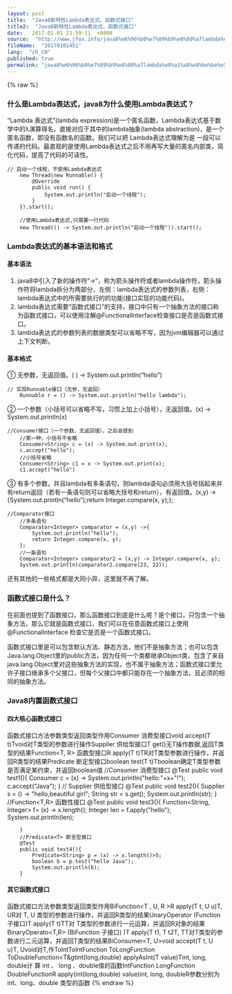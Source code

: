 ```yaml
---
layout: post
title:  "Java8新特性Lambda表达式、函数式接口"
title2:  "Java8新特性Lambda表达式、函数式接口"
date:   2017-01-01 23:59:11  +0800
source:  "http://www.jfox.info/java8%e6%96%b0%e7%89%b9%e6%80%a7lambda%e8%a1%a8%e8%be%be%e5%bc%8f%e5%87%bd%e6%95%b0%e5%bc%8f%e6%8e%a5%e5%8f%a3.html"
fileName:  "20170101451"
lang:  "zh_CN"
published: true
permalink: "java8%e6%96%b0%e7%89%b9%e6%80%a7lambda%e8%a1%a8%e8%be%be%e5%bc%8f%e5%87%bd%e6%95%b0%e5%bc%8f%e6%8e%a5%e5%8f%a3.html"
---
```

{% raw %}
### 什么是Lambda表达式，java8为什么使用Lambda表达式？

“Lambda 表达式”(lambda expression)是一个匿名函数，Lambda表达式基于数学中的λ演算得名，直接对应于其中的lambda抽象(lambda abstraction)，是一个匿名函数，即没有函数名的函数。我们可以把 Lambda表达式理解为是 一段可以传递的代码。最直观的是使用Lambda表达式之后不用再写大量的匿名内部类，简化代码，提高了代码的可读性。

    // 启动一个线程，不使用Lambda表达式
        new Thread(new Runnable() {
            @Override
            public void run() {
                System.out.println("启动一个线程");
            }
        }).start();
    
        //使用Lambda表达式,只需要一行代码
        new Thread(() -> System.out.println("启动一个线程")).start();

### Lambda表达式的基本语法和格式

#### 基本语法

1. java8中引入了新的操作符”->”，称为箭头操作符或者lambda操作符，箭头操作符将lambda拆分为两部分，左侧：lambda表达式的参数列表，右侧：lambda表达式中的所需要执行的的功能(接口实现的功能代码)。
2. lambda表达式需要“函数式接口”的支持，接口中只有一个抽象方法的接口称为函数式接口，可以使用注解@FunctionalInterface检查接口是否是函数式接口。
3. lambda表达式的参数列表的数据类型可以省略不写，因为jvm编辑器可以通过上下文判断。

#### 基本格式

① 无参数，无返回值。( ) -> System.out.println(“hello”)

    // 实现Runnable接口（无参，无返回）
        Runnable r = () -> System.out.println("hello lambda");

② 一个参数（小括号可以省略不写，习惯上加上小括号），无返回值。(x) -> System.out.println(x)

    //Consumer接口（一个参数，无返回值），之后会提到
        //第一种，小括号不省略
        Consumer<String> c = (x) -> System.out.print(x);
        c.accept("hello");
        //小括号省略
        Consumer<String> c1 = x -> System.out.print(x);
        c1.accept("hello")

③ 有多个参数，并且lambda有多条语句，则lambda语句必须用大括号括起来并有return返回（若有一条语句则可以省略大括号和return），有返回值。(x,y) ->{System.out.println(“hello”);return Integer.compare(x, y);};

    //Comparator接口
        //多条语句
        Comparator<Integer> comparator = (x,y) ->{
            System.out.println("hello");
            return Integer.compare(x, y);
        };
        //一条语句
        Comparator<Integer> comparator2 = (x,y) -> Integer.compare(x, y);
        System.out.println(comparator2.compare(23, 22));

还有其他的一些格式都是大同小异，这里就不再了解。

### 函数式接口是什么？

在前面也提到了函数接口，那么函数接口到底是什么呢？是个接口，只包含一个抽象方法，那么它就是函数式接口，我们可以在任意函数式接口上使用 @FunctionalInterface 检查它是否是一个函数式接口。

函数式接口里是可以包含默认方法、静态方法，他们不是抽象方法；也可以包含Java.lang.Object里的public方法，因为任何一个类都继承Object类，包含了来自java.lang.Object里对这些抽象方法的实现，也不属于抽象方法；函数式接口里允许子接口继承多个父接口，但每个父接口中都只能存在一个抽象方法，且必须的相同的抽象方法。

### Java8内置函数式接口

#### 四大核心函数式接口
函数式接口方法参数类型返回类型作用Consumer<T> 消费型接口void accept(T t)Tvoid对T类型的参数进行操作Supplier<T> 供给型接口T get()无T操作数据,返回T类型的结果Function<T, R> 函数型接口R apply(T t)TR对T类型参数进行操作，并返回R类型的结果Predicate<T> 断定型接口boolean test(T t)Tboolean确定T类型参数是否满足某约束，并返回boolean值
    //Consumer<T> 消费型接口
        @Test
        public void test1(){
            Consumer<String> c = (x) -> System.out.println("hello:"+x+"!");
            c.accept("Java");
        }
        // Supplier<T> 供给型接口
        @Test
        public void test2(){
            Supplier<String> s = () -> "hello,beautiful girl";
            String str = s.get();
            System.out.println(str);
        }
        //Function<T,R> 函数性接口
        @Test
        public void test3(){
            Function<String, Integer> f= (x) -> x.length();
            Integer len = f.apply("hello");
            System.out.println(len);
    
        }
        //Predicate<T> 断言型接口
        @Test
        public void test4(){
            Predicate<String> p = (x) -> x.length()>5;
            boolean b = p.test("hello Java");
            System.out.println(b);
        }

#### 其它函数式接口
函数式接口方法参数类型返回类型作用BiFunction<T , U, R >R apply(T t, U u)T, UR对 T, U 类型的参数进行操作，并返回R类型的结果UnaryOperator<T> (Function 子接口)T apply(T t)TT对 T类型的参数进行一元运算，并返回R对象的结果BinaryOperato<T,R> (BiFunction 子接口) )T apply(T t1, T t2T, TT对T类型的参数进行二元运算，并返回T类型的结果BiConsumer<T, U>void accept(T t, U u)T, Uvoid对T,作ToIntToIntFunction<T> ToLongFunction<T> ToDoubleFunction<T&gtint(long,double) applyAsInt(T value)Tint, long, double计 算 int 、 long 、double值的函数IntFunction<R> LongFunction<R> DoubleFunction<R>R apply(int(long,double) value)int, long, doubleR参数分别为int、long、double 类型的函数
{% endraw %}
